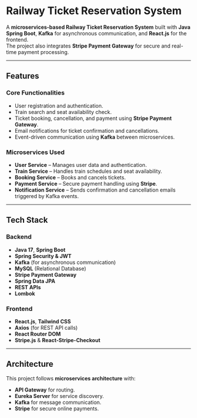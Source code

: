 # Railway Ticket Reservation System

A **microservices-based Railway Ticket Reservation System** built with **Java Spring Boot**, **Kafka** for asynchronous communication, and **React.js** for the frontend.  
The project also integrates **Stripe Payment Gateway** for secure and real-time payment processing.

---

## **Features**

### **Core Functionalities**
- User registration and authentication.
- Train search and seat availability check.
- Ticket booking, cancellation, and payment using **Stripe Payment Gateway**.
- Email notifications for ticket confirmation and cancellations.
- Event-driven communication using **Kafka** between microservices.

### **Microservices Used**
- **User Service** – Manages user data and authentication.
- **Train Service** – Handles train schedules and seat availability.
- **Booking Service** – Books and cancels tickets.
- **Payment Service** – Secure payment handling using **Stripe**.
- **Notification Service** – Sends confirmation and cancellation emails triggered by Kafka events.

---

## **Tech Stack**

### **Backend**
- **Java 17**, **Spring Boot**
- **Spring Security & JWT**
- **Kafka** (for asynchronous communication)
- **MySQL** (Relational Database)
- **Stripe Payment Gateway**
- **Spring Data JPA**
- **REST APIs**
- **Lombok**

### **Frontend**
- **React.js**, **Tailwind CSS**
- **Axios** (for REST API calls)
- **React Router DOM**
- **Stripe.js** & **React-Stripe-Checkout**

---

## **Architecture**

This project follows **microservices architecture** with:
- **API Gateway** for routing.
- **Eureka Server** for service discovery.
- **Kafka** for message communication.
- **Stripe** for secure online payments.

